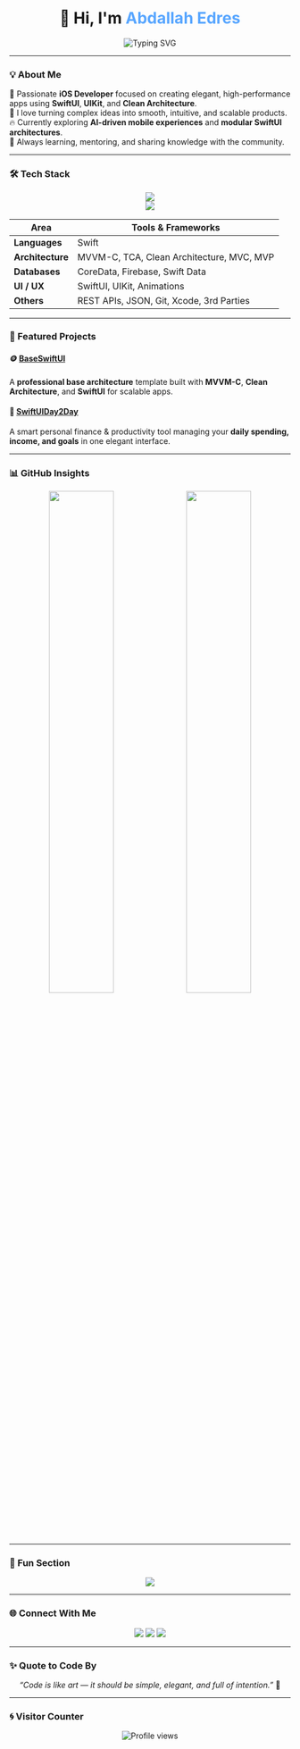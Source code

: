 <!-- PROFILE HEADER -->
<h1 align="center">👋 Hi, I'm <span style="color:#58a6ff">Abdallah Edres</span></h1>

<p align="center">
  <img src="https://readme-typing-svg.herokuapp.com?font=Fira+Code&duration=2500&pause=1000&color=58A6FF&center=true&vCenter=true&width=550&lines=iOS+Developer+%7C+SwiftUI+%26+Clean+Architecture+Enthusiast;Lover+of+Beautiful+Code+and+Intuitive+Design;Building+Smart%2C+Scalable+and+Elegant+Apps+🚀" alt="Typing SVG" />
</p>

---

### 💡 About Me

🎯 Passionate **iOS Developer** focused on creating elegant, high-performance apps using **SwiftUI**, **UIKit**, and **Clean Architecture**.  
🧠 I love turning complex ideas into smooth, intuitive, and scalable products.  
🔥 Currently exploring **AI-driven mobile experiences** and **modular SwiftUI architectures**.  
💬 Always learning, mentoring, and sharing knowledge with the community.

---

### 🛠️ Tech Stack

<p align="center">
  <img src="https://skillicons.dev/icons?i=swift,apple,figma,git,firebase&theme=dark" />
  <br/>
  <img src="https://skillicons.dev/icons?i=github,gitlab,postman,vscode,notion&theme=dark" />
</p>

| Area | Tools & Frameworks |
|------|--------------------|
| **Languages** | Swift |
| **Architecture** | MVVM-C, TCA, Clean Architecture, MVC, MVP |
| **Databases** | CoreData, Firebase, Swift Data |
| **UI / UX** | SwiftUI, UIKit, Animations |
| **Others** | REST APIs, JSON, Git, Xcode, 3rd Parties |

---

### 🚀 Featured Projects

#### 🪙 [BaseSwiftUI](https://github.com/AbdallahEdres/BaseSwiftUIDemo)
A **professional base architecture** template built with **MVVM-C**, **Clean Architecture**, and **SwiftUI** for scalable apps.

#### 📱 [SwiftUIDay2Day](https://github.com/AbdallahEdres/SwiftUIDay2Day)
A smart personal finance & productivity tool managing your **daily spending, income, and goals** in one elegant interface.

---

### 📊 GitHub Insights

<p align="center">
  <img src="https://github-readme-stats.vercel.app/api?username=AbdallahEdres&show_icons=true&theme=tokyonight&count_private=true" width="48%"/>
  <img src="https://github-readme-streak-stats.herokuapp.com/?user=AbdallahEdres&theme=tokyonight" width="48%"/>
</p>

<!-- <p align="center">
  <img src="https://github-readme-stats.vercel.app/api/top-langs/?username=AbdallahEdres&layout=compact&theme=tokyonight" width="48%"/>
</p> -->

---

### 🧠 Fun Section

<p align="center">
  <img src="https://github-profile-trophy.vercel.app/?username=AbdallahEdres&theme=onestar&no-frame=true&margin-w=5&margin-h=5" />
</p>

---

### 🌐 Connect With Me

<p align="center">
  <a href="https://www.linkedin.com/in/a-edrees/"><img src="https://img.shields.io/badge/LinkedIn-0A66C2?style=for-the-badge&logo=linkedin&logoColor=white"/></a>
  <a href="https://github.com/AbdallahEdres"><img src="https://img.shields.io/badge/GitHub-171515?style=for-the-badge&logo=github&logoColor=white"/></a>
  <a href="mailto:a.edrees.dev@gmail.com"><img src="https://img.shields.io/badge/Email-D14836?style=for-the-badge&logo=gmail&logoColor=white"/></a>
</p>

---

### ✨ Quote to Code By

<p align="center">
  <em>“Code is like art — it should be simple, elegant, and full of intention.”</em> 🎨
</p>

---

### 🌀 Visitor Counter

<p align="center">
  <img src="https://komarev.com/ghpvc/?username=AbdallahEdres&color=58a6ff&style=flat-square" alt="Profile views"/>
</p>
